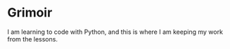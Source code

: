 # Grimoir
I am learning to code with Python, and this is where I am keeping my work from the lessons.
